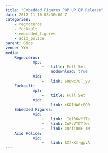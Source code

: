 ```yaml
---
title: "Embedded Figures POP UP EP Release"
date: 2017-11-10 08:30:00 Z
categories:
    - regnoceros
    - fuckault
    - embedded_figures
    - acid_police
parent: Gigs
venue: YYY
media:
    Regnoceros:
            mp3:
                -   title: Full Set
                    nodownload: true
            vid:
                -   link: 6RDwc7UT_y8 
    Fuckault:
            mp3:
                -   title: Full Set
            vid:
                -   link: cKDIHW0rEQ0
    Embedded Figures:
            vid:
                -   link: _Ig1R6wYfTs
                -   link: CuFzVTOYfws
                -   link: zDcf18mE-1M
    Acid Police:
            vid:
                -   link: kXfkKI-gpvA
---
```

